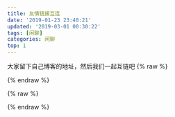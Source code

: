 ```yaml
---
title: 友情链接互连
date: '2019-01-23 23:40:21'
updated: '2019-03-01 00:30:22'
tags: [闲聊]
categories: 闲聊
top: 1
---
```

大家留下自己博客的地址，然后我们一起互链吧
{% raw %}
<div class="aplayer" id="aplayer-siyue"></div>
<script>
$(function () {
    $.ajax({
        url: 'https://api.i-meto.com/meting/api?server=netease&type=song&id=29732992',
        success: function (list) {
            var ap = new APlayer({
                element: document.getElementById('aplayer-siyue'),
                showlrc: 3,
				volume: 0.5,
                theme: '#ad7a86',
                mode: 'random',
                music: JSON.parse(list)[0]
            });
            window.aplayers || (window.aplayers = []);
            window.aplayers.push(ap);
        }
    })
})
</script>
{% endraw %}
<!--more-->

{% raw %}
<script src="https://cdn.jsdelivr.net/npm/hls.js/dist/hls.min.js"></script>
<div class="dplayer" id="dplayer-yl"></div>
<script>
$(function () {
    var dp = new DPlayer({
        container: document.getElementById('dplayer-yl'),
        preload: 'metadata',
        mutex: false,
        video:{
           url: 'https://raw.githubusercontent.com/Layne666/imgRepo/master/video/siyue.mp4',
           pic: '/images/siyue.jpg'
        }
    });
    window.dplayers || (window.dplayers = []);
    window.dplayers.push(dp);
});
</script>
{% endraw %}

&nbsp;